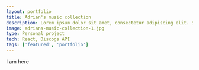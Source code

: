 ```yaml
---
layout: portfolio
title: Adrian's music collection
description: Lorem ipsum dolor sit amet, consectetur adipiscing elit. Sed euismod, urna eu tincidunt consectetur, nisl nunc euismod nisi, eu porttitor nisl nunc euismod nisi. Lorem ipsum dolor sit amet, consectetur adipiscing elit. Sed euismod, urna eu tincidunt consectetur, nisl nunc euismod nisi, eu porttitor nisl nunc euismod nisi.
image: adrians-music-collection-1.jpg
type: Personal project
tech: React, Discogs API
tags: ['featured', 'portfolio']
---
```


I am here
